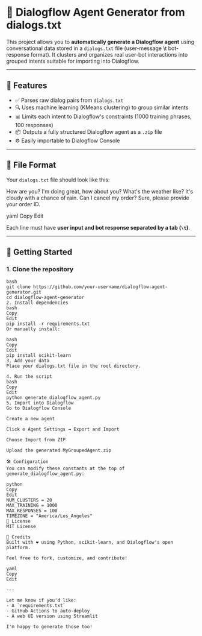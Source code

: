 # 🧠 Dialogflow Agent Generator from dialogs.txt

This project allows you to **automatically generate a Dialogflow agent** using conversational data stored in a `dialogs.txt` file (user-message \t bot-response format). It clusters and organizes real user-bot interactions into grouped intents suitable for importing into Dialogflow.

---

## 📌 Features

- ✅ Parses raw dialog pairs from `dialogs.txt`
- 🔍 Uses machine learning (KMeans clustering) to group similar intents
- 📊 Limits each intent to Dialogflow's constraints (1000 training phrases, 100 responses)
- 📦 Outputs a fully structured Dialogflow agent as a `.zip` file
- ⚙️ Easily importable to Dialogflow Console

---

## 📂 File Format

Your `dialogs.txt` file should look like this:

How are you? I'm doing great, how about you?
What's the weather like? It's cloudy with a chance of rain.
Can I cancel my order? Sure, please provide your order ID.

yaml
Copy
Edit

Each line must have **user input and bot response separated by a tab (`\t`)**.

---

## 🚀 Getting Started

### 1. Clone the repository

```
bash
git clone https://github.com/your-username/dialogflow-agent-generator.git
cd dialogflow-agent-generator
2. Install dependencies
bash
Copy
Edit
pip install -r requirements.txt
Or manually install:

bash
Copy
Edit
pip install scikit-learn
3. Add your data
Place your dialogs.txt file in the root directory.

4. Run the script
bash
Copy
Edit
python generate_dialogflow_agent.py
5. Import into Dialogflow
Go to Dialogflow Console

Create a new agent

Click ⚙️ Agent Settings → Export and Import

Choose Import from ZIP

Upload the generated MyGroupedAgent.zip

🛠 Configuration
You can modify these constants at the top of generate_dialogflow_agent.py:

python
Copy
Edit
NUM_CLUSTERS = 20
MAX_TRAINING = 1000
MAX_RESPONSES = 100
TIMEZONE = "America/Los_Angeles"
📄 License
MIT License

🤖 Credits
Built with ❤️ using Python, scikit-learn, and Dialogflow's open platform.

Feel free to fork, customize, and contribute!

yaml
Copy
Edit

---

Let me know if you'd like:
- A `requirements.txt`
- GitHub Actions to auto-deploy
- A web UI version using Streamlit

I'm happy to generate those too!
